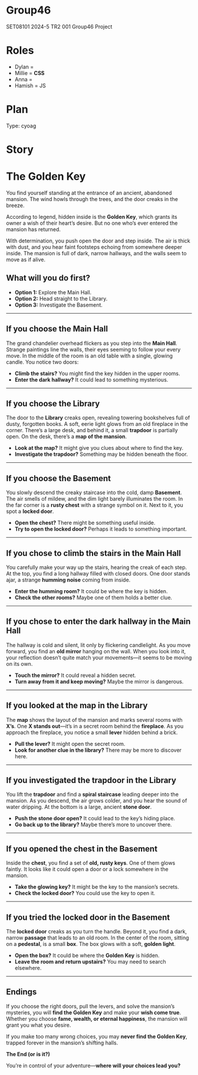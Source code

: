 # Group46
SET08101 2024-5 TR2 001 Group46 Project


# Roles

- Dylan = 
- Millie = **CSS**
- Anna = 
- Hamish = JS 



# Plan

Type: cyoag 




# Story

# The Golden Key

You find yourself standing at the entrance of an ancient, abandoned mansion. The wind howls through the trees, and the door creaks in the breeze.  

According to legend, hidden inside is the **Golden Key**, which grants its owner a wish of their heart’s desire. But no one who’s ever entered the mansion has returned.  

With determination, you push open the door and step inside. The air is thick with dust, and you hear faint footsteps echoing from somewhere deeper inside. The mansion is full of dark, narrow hallways, and the walls seem to move as if alive.  

## What will you do first?  

- **Option 1:** Explore the Main Hall.  
- **Option 2:** Head straight to the Library.  
- **Option 3:** Investigate the Basement.  

---

## If you choose the Main Hall  

The grand chandelier overhead flickers as you step into the **Main Hall**. Strange paintings line the walls, their eyes seeming to follow your every move. In the middle of the room is an old table with a single, glowing candle. You notice two doors:  

- **Climb the stairs?** You might find the key hidden in the upper rooms.  
- **Enter the dark hallway?** It could lead to something mysterious.  

---

## If you choose the Library  

The door to the **Library** creaks open, revealing towering bookshelves full of dusty, forgotten books. A soft, eerie light glows from an old fireplace in the corner. There’s a large desk, and behind it, a small **trapdoor** is partially open. On the desk, there’s a **map of the mansion**.  

- **Look at the map?** It might give you clues about where to find the key.  
- **Investigate the trapdoor?** Something may be hidden beneath the floor.  

---

## If you choose the Basement  

You slowly descend the creaky staircase into the cold, damp **Basement**. The air smells of mildew, and the dim light barely illuminates the room. In the far corner is a **rusty chest** with a strange symbol on it. Next to it, you spot a **locked door**.  

- **Open the chest?** There might be something useful inside.  
- **Try to open the locked door?** Perhaps it leads to something important.  

---

## If you chose to climb the stairs in the Main Hall  

You carefully make your way up the stairs, hearing the creak of each step. At the top, you find a long hallway filled with closed doors. One door stands ajar, a strange **humming noise** coming from inside.  

- **Enter the humming room?** It could be where the key is hidden.  
- **Check the other rooms?** Maybe one of them holds a better clue.  

---

## If you chose to enter the dark hallway in the Main Hall  

The hallway is cold and silent, lit only by flickering candlelight. As you move forward, you find an **old mirror** hanging on the wall. When you look into it, your reflection doesn’t quite match your movements—it seems to be moving on its own.  

- **Touch the mirror?** It could reveal a hidden secret.  
- **Turn away from it and keep moving?** Maybe the mirror is dangerous.  

---

## If you looked at the map in the Library  

The **map** shows the layout of the mansion and marks several rooms with **X’s**. One **X stands out**—it’s in a secret room behind the **fireplace**. As you approach the fireplace, you notice a small **lever** hidden behind a brick.  

- **Pull the lever?** It might open the secret room.  
- **Look for another clue in the library?** There may be more to discover here.  

---

## If you investigated the trapdoor in the Library  

You lift the **trapdoor** and find a **spiral staircase** leading deeper into the mansion. As you descend, the air grows colder, and you hear the sound of water dripping. At the bottom is a large, ancient **stone door**.  

- **Push the stone door open?** It could lead to the key’s hiding place.  
- **Go back up to the library?** Maybe there’s more to uncover there.  

---

## If you opened the chest in the Basement  

Inside the **chest**, you find a set of **old, rusty keys**. One of them glows faintly. It looks like it could open a door or a lock somewhere in the mansion.  

- **Take the glowing key?** It might be the key to the mansion’s secrets.  
- **Check the locked door?** You could use the key to open it.  

---

## If you tried the locked door in the Basement  

The **locked door** creaks as you turn the handle. Beyond it, you find a dark, narrow **passage** that leads to an old room. In the center of the room, sitting on a **pedestal**, is a small **box**. The box glows with a soft, **golden light**.  

- **Open the box?** It could be where the **Golden Key** is hidden.  
- **Leave the room and return upstairs?** You may need to search elsewhere.  

---

## Endings  

If you choose the right doors, pull the levers, and solve the mansion’s mysteries, you will **find the Golden Key** and make your **wish come true**. Whether you choose **fame, wealth, or eternal happiness**, the mansion will grant you what you desire.  

If you make too many wrong choices, you may **never find the Golden Key**, trapped forever in the mansion’s shifting halls.  

**The End (or is it?)**  

You’re in control of your adventure—**where will your choices lead you?**
